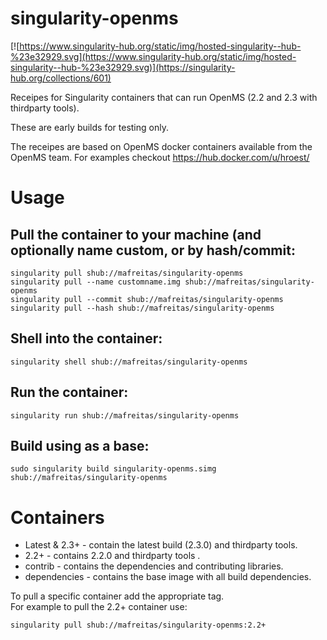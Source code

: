 # singularity-openms

[![https://www.singularity-hub.org/static/img/hosted-singularity--hub-%23e32929.svg](https://www.singularity-hub.org/static/img/hosted-singularity--hub-%23e32929.svg)](https://singularity-hub.org/collections/601)

Receipes for Singularity containers that can run OpenMS (2.2 and 2.3 with thirdparty tools).

These are early builds for testing only. 

The receipes are based on OpenMS docker containers available from the OpenMS team.  For examples checkout 
https://hub.docker.com/u/hroest/

# Usage
## Pull the container to your machine (and optionally name custom, or by hash/commit:

```
singularity pull shub://mafreitas/singularity-openms
singularity pull --name customname.img shub://mafreitas/singularity-openms
singularity pull --commit shub://mafreitas/singularity-openms
singularity pull --hash shub://mafreitas/singularity-openms
```

## Shell into the container:
```
singularity shell shub://mafreitas/singularity-openms
```
## Run the container:
```
singularity run shub://mafreitas/singularity-openms
```
## Build using as a base:
```
sudo singularity build singularity-openms.simg shub://mafreitas/singularity-openms
```

# Containers
- Latest & 2.3+ - contain the latest build (2.3.0) and thirdparty tools.  
- 2.2+ - contains 2.2.0 and thirdparty tools . 
- contrib - contains the dependencies and contributing libraries. 
- dependencies - contains the base image with all build dependencies.  

To pull a specific container add the appropriate tag.  
For example to pull the 2.2+ container use:

```
singularity pull shub://mafreitas/singularity-openms:2.2+
```
